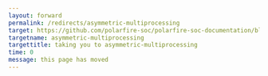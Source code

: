 ```yaml
---
layout: forward
permalink: /redirects/asymmetric-multiprocessing
target: https://github.com/polarfire-soc/polarfire-soc-documentation/blob/master/applications-and-demos/asymmetric-multiprocessing
targetname: asymmetric-multiprocessing
targettitle: taking you to asymmetric-multiprocessing
time: 0
message: this page has moved
---
```

